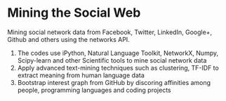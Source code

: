 <h1>Mining the Social Web</h1>

<p>Mining social network data from Facebook, Twitter, LinkedIn, Google+, Github and others using the networks API.</p>

<ol>
<li>The codes use iPython, Natural Language Toolkit, NetworkX, Numpy, Scipy-learn and other Scientific tools to mine social network data</li>

<li>Apply advanced text-mining techniques such as clustering, TF-IDF to extract meaning from human language data</li>

<li>Bootstrap interest graph from GitHub by discoring affinities among people, programming languages and coding projects</li>
 
</ol>